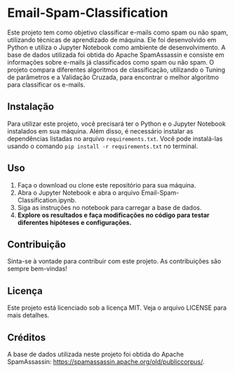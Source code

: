 # Email-Spam-Classification

Este projeto tem como objetivo classificar e-mails como spam ou não spam, utilizando técnicas de aprendizado de máquina. Ele foi desenvolvido em Python e utiliza o Jupyter Notebook como ambiente de desenvolvimento. A base de dados utilizada foi obtida do Apache SpamAssassin e consiste em informações sobre e-mails já classificados como spam ou não spam. O projeto compara diferentes algoritmos de classificação, utilizando o Tuning de parâmetros e a Validação Cruzada, para encontrar o melhor algoritmo para classificar os e-mails.

## Instalação

Para utilizar este projeto, você precisará ter o Python e o Jupyter Notebook instalados em sua máquina. Além disso, é necessário instalar as dependências listadas no arquivo ```requirements.txt```. Você pode instalá-las usando o comando ```pip install -r requirements.txt``` no terminal.

## Uso

1. Faça o download ou clone este repositório para sua máquina.
2. Abra o Jupyter Notebook e abra o arquivo Email-Spam-Classification.ipynb.
3. Siga as instruções no notebook para carregar a base de dados.
4. **Explore os resultados e faça modificações no código para testar diferentes hipóteses e configurações.**

## Contribuição

Sinta-se à vontade para contribuir com este projeto. As contribuições são sempre bem-vindas!

## Licença

Este projeto está licenciado sob a licença MIT. Veja o arquivo LICENSE para mais detalhes.

## Créditos

A base de dados utilizada neste projeto foi obtida do Apache SpamAssassin: https://spamassassin.apache.org/old/publiccorpus/.
